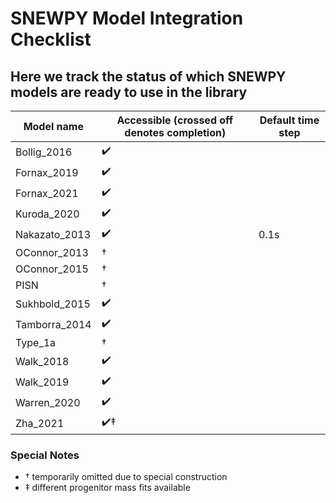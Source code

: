 # SNEWPY Model Integration Checklist
## Here we track the status of which SNEWPY models are ready to use in the library

| Model name    | Accessible (crossed off denotes completion) | Default time step |
| ----------    | --------- | ------|
| Bollig_2016   | ✔️ |
| Fornax_2019   | ✔️ |
| Fornax_2021   | ✔️ |
| Kuroda_2020   | ✔️ |
| Nakazato_2013 | ✔️ | 0.1s |
| OConnor_2013  |  †   |
| OConnor_2015  |  †   |
| PISN          |  †   |
| Sukhbold_2015 | ✔️ |
| Tamborra_2014 | ✔️ |
| Type_1a       |  †   |
| Walk_2018     | ✔️ |
| Walk_2019     | ✔️ |
| Warren_2020   | ✔️ |
| Zha_2021      | ✔️‡ |

### Special Notes
- † temporarily omitted due to special construction
- ‡ different progenitor mass fits available
